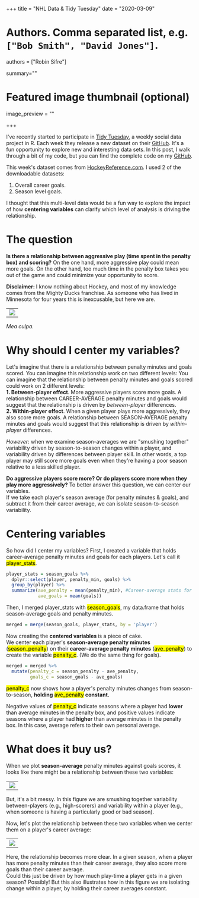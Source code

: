 +++
title = "NHL Data & Tidy Tuesday"
date = "2020-03-09"

# Authors. Comma separated list, e.g. `["Bob Smith", "David Jones"]`.
authors = ["Robin Sifre"]

summary=""



# Featured image thumbnail (optional)
image_preview = ""


+++

I've recently started to participate in [Tidy Tuesday](https://thomasmock.netlify.com/post/tidytuesday-a-weekly-social-data-project-in-r/), a weekly social data project in R. Each week they release a new dataset on their [GitHub](https://github.com/rfordatascience/tidytuesday). It's a fun opportunity to explore new and interesting data sets.  In this post, I walk through a bit of my code, but you can find the complete code on my [GitHub](https://github.com/rrobinn/tidy-tuesday/tree/master/20200303-HockeyGoals).

This week's dataset comes from [HockeyReference.com](https://www.hockey-reference.com/). I used 2 of the downloadable datasets:  
1. Overall career goals.  
2. Season level goals.  

I thought that this multi-level data would be a fun way to explore the impact of how <b> centering variables</b> can clarify which level of analysis is driving the relationship.  


# The question
<b>Is there a relationship between aggressive play (time spent in the penalty box) and scoring?</b>  On the one hand, more aggressive play could mean more goals. On the other hand, too much time in the penalty box takes you out of the game and could minimize your opportunity to score.  

<b> Disclaimer: </b> I know nothing about Hockey, and most of my knowledge comes from the Mighty Ducks franchise. As someone who has lived in Minnesota for four years this is inexcusable, but here we are.  

<table class="image">
<tr><td><img src="/post-img/mighty-ducks.png" alt=" "/></td></tr>
</table>  

<i>Mea culpa.</i>

# Why should I center my variables?
Let's imagine that there is a relationship between penalty minutes and goals scored. You can imagine this relationship work on two different levels: 
You can imagine that the relationship between penalty minutes and goals scored could work on 2 different levels:  
<b> 1. Between-player effect</b>.  More aggressive players score more goals. A relationship between CAREER-AVERAGE penalty minutes and goals would suggest that the relationship is driven by  *between-player* differences.  
<b> 2. Within-player effect</b>. When a given player plays more aggressively, they also score more goals. A relationship between SEASON-AVERAGE penalty minutes and goals would suggest that this relationship is driven by *within-player* differences.  
  
<i>However</i>: when we examine season-averages we are "smushing together" variability driven by season-to-season changes within a player, and variability driven by differences between player skill. In other words, a top player may still score more goals even when they're having a poor season relative to a less skilled player. 

<b>Do aggressive players score more? Or do players score more when they play more aggressively?</b> To better answer this question, we can center our variables.  
If we take each player's season average (for penalty minutes & goals), and subtract it from their career average, we can isolate season-to-season variability. 

# Centering variables
So how did I center my variables? First, I created a variable that holds career-average penalty minutes and goals for each players.  Let's call it <mark>player_stats</mark>.


```r
player_stats = season_goals %>%
  dplyr::select(player, penalty_min, goals) %>%
  group_by(player) %>%
  summarize(ave_penalty = mean(penalty_min), #Career-average stats for player 
            ave_goals = mean(goals))
```

Then, I merged player_stats with <mark>season_goals</mark>, my data.frame that holds season-average goals and penalty minutes. 
```r
merged = merge(season_goals, player_stats, by = 'player')
```



Now creating the <b> centered variables </b> is a piece of cake.  
We center each player's **season-average penalty minutes** (<mark>season_penalty</mark>) on their **career-average penalty minutes** (<mark>ave_penalty</mark>) to create the variable <mark>penalty_c</mark>.  (We do the same thing for goals). 

```r
merged = merged %>%
  mutate(penalty_c = season_penalty - ave_penalty,
         goals_c = season_goals - ave_goals)
```

<mark>penalty_c</mark> now shows how a player's penalty minutes changes from season-to-season, **holding** <mark>ave_penalty</mark> **constant.**  

Negative values of <mark>penalty_c</mark> indicate seasons where a player had <b>lower</b> than average minutes in the penalty box, and positive values indicate  seasons where a player had <b>higher</b> than average minutes in the penalty box. In this case, average refers to their own personal average. 


# What does it buy us?
When we plot <b>season-average</b> penalty minutes against goals scores, it looks like there might be a relationship between these two variables:   

 <table class="image">
<tr><td><img src="/post-img/nhl-uncentered.png" alt=" "/></td></tr>
</table>  

But, it's a bit messy.  In this figure we are smushing together variability between-players (e.g., high-scorers) and variability within a player (e.g., when someone is having a particularly good or bad season).  

Now, let's plot the relationship between these two variables when we center them on a player's career average:  

 <table class="image">
<tr><td><img src="/post-img/nhl-centered.png" alt=" "/></td></tr>
</table>  


Here, the relationship becomes more clear. In a given season, when a player has more penalty minutes than their career average, they also score more goals than their career average.  
Could this just be driven by how much play-time a player gets in a given season? Possibly! But this also illustrates how in this figure we are isolating change within a player, by holding their career averages constant. 